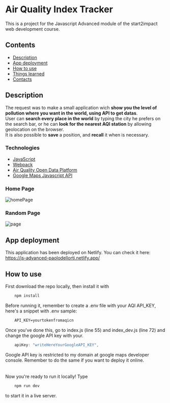 # Air Quality Index Tracker
This is a project for the Javascript Advanced module of the start2impact web development course.
<br>
## Contents
- [Description](#description)
- [App deployment](#app-deployment)
- [How to use](#how-to-use)
- [Things learned](#things-learned)
- [Contacts](#contacts)

## Description
The request was to make a small application wich **show you the level of pollution where you want in the world, using API to get datas**.
<br>
User can **search every place in the world** by typing the city he prefers on the search bar, or he can **look for the nearest AQI station** by allowing geolocation on the browser.
<br>
It is also possible to **save** a position, and **recall** it when is necessary.
<br>
### Technologies
- [JavaScript](https://javascript.info)
- [Webpack](https://webpack.js.org)
- [Air Quality Open Data Platform](https://aqicn.org/data-platform/token/#/)
- [Google Maps Javascript API](https://developers.google.com/maps/documentation/javascript/overview?hl=it)
### Home Page
![homePage](https://user-images.githubusercontent.com/84512004/139426752-e70caabd-6d8a-43ae-8bcd-36ef56b6ddb3.png)
### Random Page
![page](https://user-images.githubusercontent.com/84512004/139426855-53d6674f-dfb2-4e64-8ab2-399f67d299ef.png)

## App deployment
This application has been deployed on Netlify. You can check it here:
https://js-advanced-paolodellorti.netlify.app/

## How to use
First download the repo locally, then install it with

```javascript
	npm install
```

Before running it, remember to create a .env file with your AQI API_KEY, here's a snippet with .env sample:

```html
    API_KEY=yourtokenfromaqicn
```

Once you've done this, go to index.js (line 55) and index_dev.js (line 72) and change the google API key with your.

```javascript
	apiKey: "writeHereYourGoogleAPI_KEY",
```
Google API key is restricted to my domain at google maps developer console. Remember to do the same if you want to deploy it online.
<br><br><br>
Now you're ready to run it locally! Type

```javascript
	npm run dev
```

to start it in a live server.

